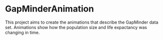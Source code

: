 # GapMinderAnimation
This project aims to create the animations that describe the GapMinder data set. Animations show how the population size and life expactancy was changing in time. 
